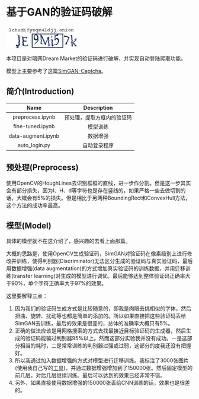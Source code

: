 # 基于GAN的验证码破解
![sample](sample.jpg)

本项目是对暗网Dream Market的验证码进行破解，并实现自动登陆爬取功能。

模型上主要参考了这篇[SimGAN-Captcha](https://github.com/rickyhan/SimGAN-Captcha)。

## 简介(Introduction)
|Name|Description|
|:-:|:-:|
|preprocess.ipynb|预处理，提取方框内的验证码|
|fine-tuned.ipynb|模型训练|
|data-augment.ipynb|数据增强|
|auto_login.py|自动登录程序|

## 预处理(Preprocess)
使用OpenCV的HoughLines去识别框框的直线，进一步作分割。但是这一步其实会有部分损失，因为I、H、d等字符也是存在竖线的，如果严格一些去做切割的话，大概会有5%的损失。但是相比于另两种BoundingRect和ConvexHull方法，这个方法的成功率最高。

## 模型(Model)
具体的模型就不在这介绍了，感兴趣的去看上面那篇。

大概的思路是，使用OpenCV生成验证码，SimGAN对验证码在像素级别上进行修改并训练，使得判别器(Discriminator)无法区分生成的验证码与真实验证码，最后用数据增强(data augmentation)的方式增加真实验证码的训练数据，并用迁移训练(transfer learning)对生成的模型进行调优。最后能够达到整体验证码正确率大于90%，单个字符正确率大于97%的效果。

这里要解释三点：
1. 因为我们的验证码生成方式是比较随意的，即我是肉眼去挑相似的字体，然后扭曲、旋转、扰动等也都是简单的添加的。所以如果直接把这些验证码丢给SimGAN去训练，最后的效果是很差的，总体的准确率大概只有5%。
2. 正确的做法应该是用网格搜索的方式去找最接近目标验证码的生成器，然后生成的验证码能骗过判别器95%以上。然而这部分实验我并没有成功。一是这部分相当的耗时，二是常常训练的判别器过强或过弱，这部分的度我还没有把握好。
3. 所以我通过加入数据增强的方式对模型进行迁移训练。我标注了3000张图片(使用我自己写的[工具](https://github.com/davidlight2018/captcha-label-tool))，并通过数据增强增加到了150000张。然后固定模型的前几层，对后几层继续训练。最后可以达到的效果已经非常不错。
4. 另外，如果直接使用数据增强的150000张丢给CNN训练的话，效果也是很差的。
